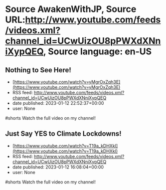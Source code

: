 # Source AwakenWithJP, Source URL:http://www.youtube.com/feeds/videos.xml?channel_id=UCwUizOU8pPWXdXNniXypQEQ, Source language: en-US

## Nothing to See Here!
 - [https://www.youtube.com/watch?v=yMgrOxZqh3E](https://www.youtube.com/watch?v=yMgrOxZqh3E)
 - RSS feed: http://www.youtube.com/feeds/videos.xml?channel_id=UCwUizOU8pPWXdXNniXypQEQ
 - date published: 2023-01-12 22:52:37+00:00
 - user: None

#shorts 
Watch the full video on my channel!

## Just Say YES to Climate Lockdowns!
 - [https://www.youtube.com/watch?v=T19a_kDHXkI](https://www.youtube.com/watch?v=T19a_kDHXkI)
 - RSS feed: http://www.youtube.com/feeds/videos.xml?channel_id=UCwUizOU8pPWXdXNniXypQEQ
 - date published: 2023-01-12 16:08:04+00:00
 - user: None

#shorts 
Watch the full video on my channel!
